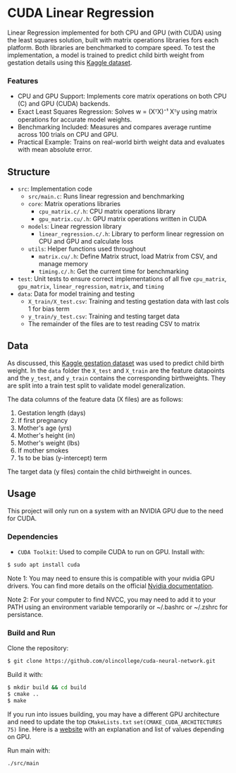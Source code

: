 # CUDA Linear Regression

Linear Regression implemented for both CPU and GPU (with CUDA) using the least squares solution, built with matrix operations libraries fors each platform. Both libraries are benchmarked to compare speed. To test the implementation, a model is trained to predict child birth weight from gestation details using this [Kaggle dataset](https://www.kaggle.com/datasets/jacopoferretti/child-weight-at-birth-and-gestation-details).

### Features

- CPU and GPU Support: Implements core matrix operations on both CPU (C) and GPU (CUDA) backends.
- Exact Least Squares Regression: Solves w = (XᵀX)⁻¹ Xᵀy using matrix operations for accurate model weights.
- Benchmarking Included: Measures and compares average runtime across 100 trials on CPU and GPU.
- Practical Example: Trains on real-world birth weight data and evaluates with mean absolute error.

## Structure

- `src`: Implementation code
    - `src/main.c`: Runs linear regression and benchmarking
    - `core`: Matrix operations libraries
        - `cpu_matrix.c/.h`: CPU matrix operations library
        - `gpu_matrix.cu/.h`: GPU matrix operations written in CUDA
    - `models`: Linear regression library
        - `linear_regression.c/.h`: Library to perform linear regression on CPU and GPU and calculate loss
    - `utils`: Helper functions used throughout
        - `matrix.cu/.h`: Define Matrix struct, load Matrix from CSV, and manage memory
        - `timing.c/.h`: Get the current time for benchmarking
- `test`: Unit tests to ensure correct implementations of all five `cpu_matrix`, `gpu_matrix`, `linear_regression`, `matrix`, and `timing`
- `data`: Data for model training and testing
    - `X_train/X_test.csv`: Training and testing gestation data with last cols 1 for bias term
    - `y_train/y_test.csv`: Training and testing target data
    - The remainder of the files are to test reading CSV to matrix

## Data

As discussed, this [Kaggle gestation dataset](https://www.kaggle.com/datasets/jacopoferretti/child-weight-at-birth-and-gestation-details) was used to predict child birth weight. In the `data` folder the `X_test` and `X_train` are the feature datapoints and the `y_test`, and `y_train` contains the corresponding birthweights. They are split into a train test split to validate model generalization.

The data columns of the feature data (X files) are as follows:
1. Gestation length (days)
2. If first pregnancy
3. Mother's age (yrs)
4. Mother's height (in)
5. Mother's weight (lbs)
6. If mother smokes
7. 1s to be bias (y-intercept) term

The target data (y files) contain the child birthweight in ounces.

## Usage

This project will only run on a system with an NVIDIA GPU due to the need for CUDA.

### Dependencies
- `CUDA Toolkit`: Used to compile CUDA to run on GPU. Install with:
```bash 
$ sudo apt install cuda
```
Note 1: You may need to ensure this is compatible with your nvidia GPU drivers. You can find more details on the official [Nvidia documentation](https://docs.nvidia.com/cuda/cuda-toolkit-release-notes/index.html).

Note 2: For your computer to find NVCC, you may need to add it to your PATH using an environment variable temporarily or ~/.bashrc or ~/.zshrc for persistance.

### Build and Run

Clone the repository:
```bash
$ git clone https://github.com/olincollege/cuda-neural-network.git
```
Build it with:
```bash
$ mkdir build && cd build
$ cmake ..
$ make
```

If you run into issues building, you may have a different GPU architecture and need to update the top `CMakeLists.txt` `set(CMAKE_CUDA_ARCHITECTURES 75)` line. Here is a [website](https://arnon.dk/matching-sm-architectures-arch-and-gencode-for-various-nvidia-cards/) with an explanation and list of values depending on GPU.

Run main with:
```bash
./src/main
```

